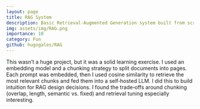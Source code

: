```yaml
---
layout: page
title: RAG System
description: Basic Retrieval‑Augmented Generation system built from scratch.
img: assets/img/RAG.png
importance: 10 
category: Fun
github: hugogales/RAG
---
```


This wasn’t a huge project, but it was a solid learning exercise. I used an embedding model and a chunking strategy to split documents into pages. Each prompt was embedded, then I used cosine similarity to retrieve the most relevant chunks and fed them into a self‑hosted LLM.
I did this to build intuition for RAG design decisions. I found the trade‑offs around chunking (overlap, length, semantic vs. fixed) and retrieval tuning especially interesting.


